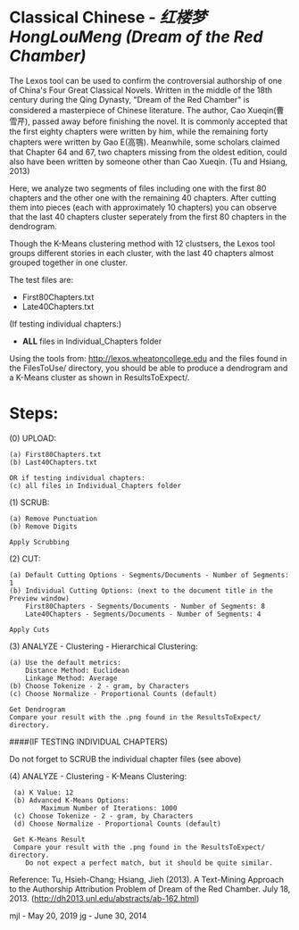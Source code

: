# Classical Chinese - _红楼梦HongLouMeng (Dream of the Red Chamber)_

The Lexos tool can be used to confirm the controversial authorship of one of
China's Four Great Classical Novels. Written in the middle of the 18th century
during the Qing Dynasty, "Dream of the Red Chamber" is considered a masterpiece
of Chinese literature. The author, Cao Xueqin(曹雪芹), passed away before finishing 
the novel. It is commonly accepted that the first eighty chapters were written
by him, while the remaining forty chapters were written by Gao E(高鶚). Meanwhile,
some scholars claimed that Chapter 64 and 67, two chapters missing from the oldest
edition, could also have been written by someone other than Cao Xueqin. (Tu and
Hsiang, 2013)

Here, we analyze two segments of files including one with the first 80 chapters and
the other one with the remaining 40 chapters. After cutting them into pieces (each
with approximately 10 chapters) you can observe that the last 40 chapters cluster
seperately from the first 80 chapters in the dendrogram.

Though the K-Means clustering method with 12 clustsers, the Lexos tool groups
different stories in each cluster, with the last 40 chapters almost grouped
together in one cluster.

The test files are:

* First80Chapters.txt
* Late40Chapters.txt

(If testing individual chapters:)
* __ALL__ files in Individual_Chapters folder

Using the tools from:   http://lexos.wheatoncollege.edu
and the files found in the FilesToUse/ directory, you should be able to
produce a dendrogram and a K-Means cluster as shown in ResultsToExpect/.

Steps:
=====================================================================
(0) UPLOAD:

    (a) First80Chapters.txt
    (b) Last40Chapters.txt

    OR if testing individual chapters:
    (c) all files in Individual_Chapters folder

(1) SCRUB:

    (a) Remove Punctuation
    (b) Remove Digits

    Apply Scrubbing
(2) CUT:

    (a) Default Cutting Options - Segments/Documents - Number of Segments: 1
    (b) Individual Cutting Options: (next to the document title in the Preview window) 
        First80Chapters - Segments/Documents - Number of Segments: 8
        Late40Chapters - Segments/Documents - Number of Segments: 4

    Apply Cuts
(3) ANALYZE - Clustering - Hierarchical Clustering:

    (a) Use the default metrics:
        Distance Method: Euclidean
        Linkage Method: Average
    (b) Choose Tokenize - 2 - gram, by Characters
    (c) Choose Normalize - Proportional Counts (default)
    
    Get Dendrogram
    Compare your result with the .png found in the ResultsToExpect/ directory.

####(IF TESTING INDIVIDUAL CHAPTERS)

Do not forget to SCRUB the individual chapter files (see above)

(4) ANALYZE - Clustering - K-Means Clustering:

     (a) K Value: 12
     (b) Advanced K-Means Options:
            Maximum Number of Iterations: 1000
     (c) Choose Tokenize - 2 - gram, by Characters
     (d) Choose Normalize - Proportional Counts (default)
     
     Get K-Means Result
     Compare your result with the .png found in the ResultsToExpect/ directory.
        Do not expect a perfect match, but it should be quite similar.

Reference:
Tu, Hsieh-Chang; Hsiang, Jieh (2013).  A Text-Mining Approach to the Authorship 
Attribution Problem of Dream of the Red Chamber. July 18, 2013.
(http://dh2013.unl.edu/abstracts/ab-162.html)


mjl - May 20, 2019
jg - June 30, 2014
